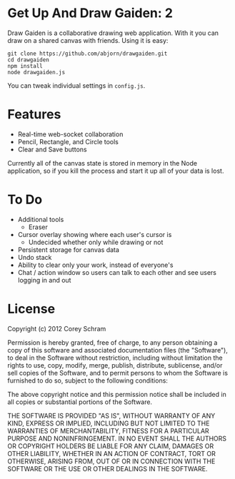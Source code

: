# Get Up And Draw Gaiden: 2

Draw Gaiden is a collaborative drawing web application. With it you can draw on a shared canvas with friends. Using it is easy:

	git clone https://github.com/abjorn/drawgaiden.git
	cd drawgaiden
	npm install
	node drawgaiden.js

You can tweak individual settings in `config.js`.

# Features

* Real-time web-socket collaboration
* Pencil, Rectangle, and Circle tools
* Clear and Save buttons

Currently all of the canvas state is stored in memory in the Node application, so if you kill the process and start it up all of your data is lost.

# To Do

* Additional tools
	+ Eraser
* Cursor overlay showing where each user's cursor is
	+ Undecided whether only while drawing or not
* Persistent storage for canvas data
* Undo stack
* Ability to clear only your work, instead of everyone's
* Chat / action window so users can talk to each other and see users logging in and out

# License

Copyright (c) 2012 Corey Schram

Permission is hereby granted, free of charge, to any person obtaining a copy of this software and associated documentation files (the "Software"), to deal in the Software without restriction, including without limitation the rights to use, copy, modify, merge, publish, distribute, sublicense, and/or sell copies of the Software, and to permit persons to whom the Software is furnished to do so, subject to the following conditions:

The above copyright notice and this permission notice shall be included in all copies or substantial portions of the Software.

THE SOFTWARE IS PROVIDED "AS IS", WITHOUT WARRANTY OF ANY KIND, EXPRESS OR IMPLIED, INCLUDING BUT NOT LIMITED TO THE WARRANTIES OF MERCHANTABILITY, FITNESS FOR A PARTICULAR PURPOSE AND NONINFRINGEMENT. IN NO EVENT SHALL THE AUTHORS OR COPYRIGHT HOLDERS BE LIABLE FOR ANY CLAIM, DAMAGES OR OTHER LIABILITY, WHETHER IN AN ACTION OF CONTRACT, TORT OR OTHERWISE, ARISING FROM, OUT OF OR IN CONNECTION WITH THE SOFTWARE OR THE USE OR OTHER DEALINGS IN THE SOFTWARE.
